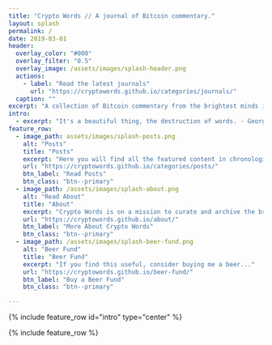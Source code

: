```yaml
---
title: "Crypto Words // A journal of Bitcoin commentary."
layout: splash
permalink: /
date: 2019-03-01
header:
  overlay_color: "#000"
  overlay_filter: "0.5"
  overlay_image: /assets/images/splash-header.png
  actions:
    - label: "Read the latest journals"
      url: "https://cryptowords.github.io/categories/journals/"
  caption: ""
excerpt: "A collection of Bitcoin commentary from the brightest minds in the crypto community."
intro: 
  - excerpt: "It's a beautiful thing, the destruction of words. - George Orwell"
feature_row:
  - image_path: assets/images/splash-posts.png
    alt: "Posts"
    title: "Posts"
    excerpt: "Here you will find all the featured content in chronological order. From there you can dig into authors and quarter posted."
    url: "https://cryptowords.github.io/categories/posts/"
    btn_label: "Read Posts"
    btn_class: "btn--primary"
  - image_path: /assets/images/splash-about.png
    alt: "Read About"
    title: "About"
    excerpt: "Crypto Words is on a mission to curate and archive the brightest commentary on Bitcoin. We're just getting started."
    url: "https://cryptowords.github.io/about/"
    btn_label: "More About Crypto Words"
    btn_class: "btn--primary"
  - image_path: /assets/images/splash-beer-fund.png
    alt: "Beer Fund"
    title: "Beer Fund"
    excerpt: "If you find this useful, consider buying me a beer..."
    url: "https://cryptowords.github.io/beer-fund/"
    btn_label: "Buy a Beer Fund"
    btn_class: "btn--primary"

---
```


{% include feature_row id="intro" type="center" %}

{% include feature_row %}
